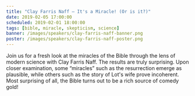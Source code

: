 ```yaml
---
title: "Clay Farris Naff – It's a Miracle! (Or is it?)"
date: 2019-02-05 17:00:00
scheduled: 2019-02-01 18:00:00
tags: [bible, miracle, skepticism, science]
banner: /images/speakers/clay-farris-naff-banner.png
poster: /images/speakers/clay-farris-naff-poster.png
---
```

Join us for a fresh look at the miracles of the Bible through the lens of modern science with Clay Farris Naff. The results are truly surprising. Upon closer examination, some “miracles” such as the resurrection emerge as plausible, while others such as the story of Lot's wife prove incoherent. Most surprising of all, the Bible turns out to be a rich source of comedy gold!
